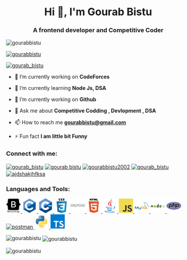 <h1 align="center">Hi 👻, I'm Gourab Bistu</h1>
<h3 align="center">A frontend developer and Competitive Coder</h3>

<p align="left"> <img src="https://cdn.wallpapersafari.com/33/41/5nCvx3.gif" alt="gourabbistu" /> </p>

<p align="left"> <a href="https://github.com/ryo-ma/github-profile-trophy"><img src="https://github-profile-trophy.vercel.app/?username=gourabbistu" alt="gourabbistu" /></a> </p>

<p align="left"> <a href="https://twitter.com/gourab_bistu" target="blank"><img src="https://img.shields.io/twitter/follow/gourab_bistu?logo=twitter&style=for-the-badge" alt="gourab_bistu" /></a> </p>

- 🔭 I’m currently working on **CodeForces**

- 🌱 I’m currently learning **Node Js, DSA**

- 👯 I’m currently working on **Github**

- 💬 Ask me about **Competitive Codding , Devlopment , DSA**

- 📫 How to reach me **gourabbistu@gmail.com**

- ⚡ Fun fact **I am little bit Funny**

<h3 align="left">Connect with me:</h3>
<p align="left">
<a href="https://twitter.com/gourab_bistu" target="blank"><img align="center" src="https://raw.githubusercontent.com/rahuldkjain/github-profile-readme-generator/master/src/images/icons/Social/twitter.svg" alt="gourab_bistu" height="30" width="40" /></a>
<a href="https://linkedin.com/in/gourab bistu" target="blank"><img align="center" src="https://raw.githubusercontent.com/rahuldkjain/github-profile-readme-generator/master/src/images/icons/Social/linked-in-alt.svg" alt="gourab bistu" height="30" width="40" /></a>
<a href="https://www.hackerrank.com/gourabbistu2002" target="blank"><img align="center" src="https://raw.githubusercontent.com/rahuldkjain/github-profile-readme-generator/master/src/images/icons/Social/hackerrank.svg" alt="gourabbistu2002" height="30" width="40" /></a>
<a href="https://codeforces.com/profile/gourab_bistu" target="blank"><img align="center" src="https://raw.githubusercontent.com/rahuldkjain/github-profile-readme-generator/master/src/images/icons/Social/codeforces.svg" alt="gourab_bistu" height="30" width="40" /></a>
<a href="https://www.leetcode.com/ajdshakjhfksa" target="blank"><img align="center" src="https://raw.githubusercontent.com/rahuldkjain/github-profile-readme-generator/master/src/images/icons/Social/leet-code.svg" alt="ajdshakjhfksa" height="30" width="40" /></a>
</p>

<h3 align="left">Languages and Tools:</h3>
<p align="left"> <a href="https://getbootstrap.com" target="_blank" rel="noreferrer"> <img src="https://raw.githubusercontent.com/devicons/devicon/master/icons/bootstrap/bootstrap-plain-wordmark.svg" alt="bootstrap" width="40" height="40"/> </a> <a href="https://www.cprogramming.com/" target="_blank" rel="noreferrer"> <img src="https://raw.githubusercontent.com/devicons/devicon/master/icons/c/c-original.svg" alt="c" width="40" height="40"/> </a> <a href="https://www.w3schools.com/cpp/" target="_blank" rel="noreferrer"> <img src="https://raw.githubusercontent.com/devicons/devicon/master/icons/cplusplus/cplusplus-original.svg" alt="cplusplus" width="40" height="40"/> </a> <a href="https://www.w3schools.com/css/" target="_blank" rel="noreferrer"> <img src="https://raw.githubusercontent.com/devicons/devicon/master/icons/css3/css3-original-wordmark.svg" alt="css3" width="40" height="40"/> </a> <a href="https://expressjs.com" target="_blank" rel="noreferrer"> <img src="https://raw.githubusercontent.com/devicons/devicon/master/icons/express/express-original-wordmark.svg" alt="express" width="40" height="40"/> </a> <a href="https://www.w3.org/html/" target="_blank" rel="noreferrer"> <img src="https://raw.githubusercontent.com/devicons/devicon/master/icons/html5/html5-original-wordmark.svg" alt="html5" width="40" height="40"/> </a> <a href="https://www.java.com" target="_blank" rel="noreferrer"> <img src="https://raw.githubusercontent.com/devicons/devicon/master/icons/java/java-original.svg" alt="java" width="40" height="40"/> </a> <a href="https://developer.mozilla.org/en-US/docs/Web/JavaScript" target="_blank" rel="noreferrer"> <img src="https://raw.githubusercontent.com/devicons/devicon/master/icons/javascript/javascript-original.svg" alt="javascript" width="40" height="40"/> </a> <a href="https://www.mysql.com/" target="_blank" rel="noreferrer"> <img src="https://raw.githubusercontent.com/devicons/devicon/master/icons/mysql/mysql-original-wordmark.svg" alt="mysql" width="40" height="40"/> </a> <a href="https://nodejs.org" target="_blank" rel="noreferrer"> <img src="https://raw.githubusercontent.com/devicons/devicon/master/icons/nodejs/nodejs-original-wordmark.svg" alt="nodejs" width="40" height="40"/> </a> <a href="https://www.php.net" target="_blank" rel="noreferrer"> <img src="https://raw.githubusercontent.com/devicons/devicon/master/icons/php/php-original.svg" alt="php" width="40" height="40"/> </a> <a href="https://postman.com" target="_blank" rel="noreferrer"> <img src="https://www.vectorlogo.zone/logos/getpostman/getpostman-icon.svg" alt="postman" width="40" height="40"/> </a> <a href="https://www.python.org" target="_blank" rel="noreferrer"> <img src="https://raw.githubusercontent.com/devicons/devicon/master/icons/python/python-original.svg" alt="python" width="40" height="40"/> </a> <a href="https://www.typescriptlang.org/" target="_blank" rel="noreferrer"> <img src="https://raw.githubusercontent.com/devicons/devicon/master/icons/typescript/typescript-original.svg" alt="typescript" width="40" height="40"/> </a> </p>

<p><img align="left" src="https://github-readme-stats.vercel.app/api/top-langs?username=gourabbistu&show_icons=true&locale=en&layout=compact" alt="gourabbistu" /></p>

<p>&nbsp;<img align="center" src="https://github-readme-stats.vercel.app/api?username=gourabbistu&show_icons=true&locale=en" alt="gourabbistu" /></p>

<p><img align="center" src="https://github-readme-streak-stats.herokuapp.com/?user=gourabbistu&" alt="gourabbistu" /></p>

